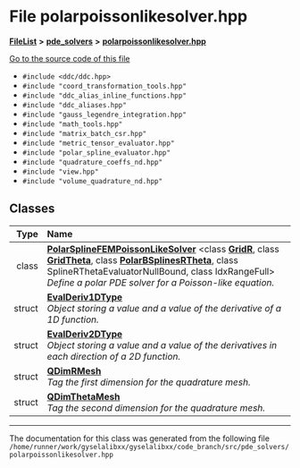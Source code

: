 

# File polarpoissonlikesolver.hpp



[**FileList**](files.md) **>** [**pde\_solvers**](dir_be2a347b8fed8e825bae8c199ecc63c1.md) **>** [**polarpoissonlikesolver.hpp**](polarpoissonlikesolver_8hpp.md)

[Go to the source code of this file](polarpoissonlikesolver_8hpp_source.md)



* `#include <ddc/ddc.hpp>`
* `#include "coord_transformation_tools.hpp"`
* `#include "ddc_alias_inline_functions.hpp"`
* `#include "ddc_aliases.hpp"`
* `#include "gauss_legendre_integration.hpp"`
* `#include "math_tools.hpp"`
* `#include "matrix_batch_csr.hpp"`
* `#include "metric_tensor_evaluator.hpp"`
* `#include "polar_spline_evaluator.hpp"`
* `#include "quadrature_coeffs_nd.hpp"`
* `#include "view.hpp"`
* `#include "volume_quadrature_nd.hpp"`















## Classes

| Type | Name |
| ---: | :--- |
| class | [**PolarSplineFEMPoissonLikeSolver**](classPolarSplineFEMPoissonLikeSolver.md) &lt;class [**GridR**](structGridR.md), class [**GridTheta**](structGridTheta.md), class [**PolarBSplinesRTheta**](structPolarBSplinesRTheta.md), class SplineRThetaEvaluatorNullBound, class IdxRangeFull&gt;<br>_Define a polar PDE solver for a Poisson-like equation._  |
| struct | [**EvalDeriv1DType**](structPolarSplineFEMPoissonLikeSolver_1_1EvalDeriv1DType.md) <br>_Object storing a value and a value of the derivative of a 1D function._  |
| struct | [**EvalDeriv2DType**](structPolarSplineFEMPoissonLikeSolver_1_1EvalDeriv2DType.md) <br>_Object storing a value and a value of the derivatives in each direction of a 2D function._  |
| struct | [**QDimRMesh**](structPolarSplineFEMPoissonLikeSolver_1_1QDimRMesh.md) <br>_Tag the first dimension for the quadrature mesh._  |
| struct | [**QDimThetaMesh**](structPolarSplineFEMPoissonLikeSolver_1_1QDimThetaMesh.md) <br>_Tag the second dimension for the quadrature mesh._  |



















































------------------------------
The documentation for this class was generated from the following file `/home/runner/work/gyselalibxx/gyselalibxx/code_branch/src/pde_solvers/polarpoissonlikesolver.hpp`


